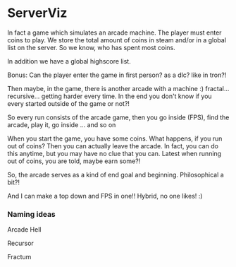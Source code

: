 # ServerViz

In fact a game which simulates an arcade machine. 
The player must enter coins to play. 
We store the total amount of coins in steam and/or in a global list on the server. 
So we know, who has spent most coins. 

In addition we have a global highscore list. 

Bonus: Can the player enter the game in first person? as a dlc? like in tron?!

Then maybe, in the game, there is another arcade with a machine :) 
fractal... recursive... getting harder every time. 
In the end you don't know if you every started outside of the game or not?!

So every run consists of the arcade game, then you go inside (FPS), find the arcade, play it, go inside ... and so on

When you start the game, you have some coins. What happens, if you run out of coins? 
Then you can actually leave the arcade. In fact, you can do this anytime, but you may have no clue
that you can. 
Latest when running out of coins, you are told, maybe earn some?!

So, the arcade serves as a kind of end goal and beginning. Philosophical a bit?!

And I can make a top down and FPS in one!! Hybrid, no one likes! :) 


### Naming ideas

Arcade Hell

Recursor

Fractum



